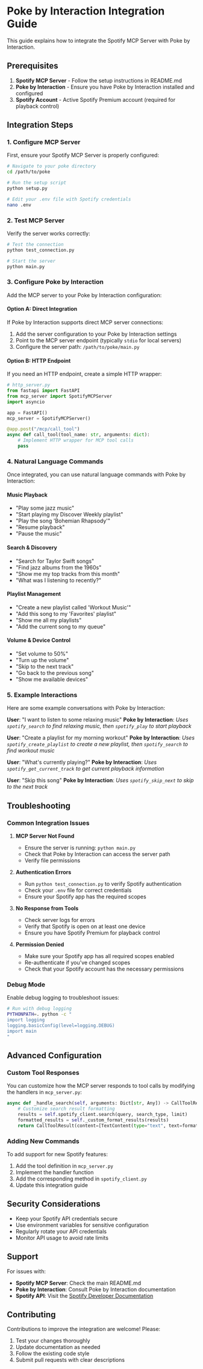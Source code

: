 # Poke by Interaction Integration Guide

This guide explains how to integrate the Spotify MCP Server with Poke by Interaction.

## Prerequisites

1. **Spotify MCP Server** - Follow the setup instructions in README.md
2. **Poke by Interaction** - Ensure you have Poke by Interaction installed and configured
3. **Spotify Account** - Active Spotify Premium account (required for playback control)

## Integration Steps

### 1. Configure MCP Server

First, ensure your Spotify MCP Server is properly configured:

```bash
# Navigate to your poke directory
cd /path/to/poke

# Run the setup script
python setup.py

# Edit your .env file with Spotify credentials
nano .env
```

### 2. Test MCP Server

Verify the server works correctly:

```bash
# Test the connection
python test_connection.py

# Start the server
python main.py
```

### 3. Configure Poke by Interaction

Add the MCP server to your Poke by Interaction configuration:

#### Option A: Direct Integration
If Poke by Interaction supports direct MCP server connections:

1. Add the server configuration to your Poke by Interaction settings
2. Point to the MCP server endpoint (typically `stdio` for local servers)
3. Configure the server path: `/path/to/poke/main.py`

#### Option B: HTTP Endpoint
If you need an HTTP endpoint, create a simple HTTP wrapper:

```python
# http_server.py
from fastapi import FastAPI
from mcp_server import SpotifyMCPServer
import asyncio

app = FastAPI()
mcp_server = SpotifyMCPServer()

@app.post("/mcp/call_tool")
async def call_tool(tool_name: str, arguments: dict):
    # Implement HTTP wrapper for MCP tool calls
    pass
```

### 4. Natural Language Commands

Once integrated, you can use natural language commands with Poke by Interaction:

#### Music Playback
- "Play some jazz music"
- "Start playing my Discover Weekly playlist"
- "Play the song 'Bohemian Rhapsody'"
- "Resume playback"
- "Pause the music"

#### Search & Discovery
- "Search for Taylor Swift songs"
- "Find jazz albums from the 1960s"
- "Show me my top tracks from this month"
- "What was I listening to recently?"

#### Playlist Management
- "Create a new playlist called 'Workout Music'"
- "Add this song to my 'Favorites' playlist"
- "Show me all my playlists"
- "Add the current song to my queue"

#### Volume & Device Control
- "Set volume to 50%"
- "Turn up the volume"
- "Skip to the next track"
- "Go back to the previous song"
- "Show me available devices"

### 5. Example Interactions

Here are some example conversations with Poke by Interaction:

**User**: "I want to listen to some relaxing music"
**Poke by Interaction**: *Uses `spotify_search` to find relaxing music, then `spotify_play` to start playback*

**User**: "Create a playlist for my morning workout"
**Poke by Interaction**: *Uses `spotify_create_playlist` to create a new playlist, then `spotify_search` to find workout music*

**User**: "What's currently playing?"
**Poke by Interaction**: *Uses `spotify_get_current_track` to get current playback information*

**User**: "Skip this song"
**Poke by Interaction**: *Uses `spotify_skip_next` to skip to the next track*

## Troubleshooting

### Common Integration Issues

1. **MCP Server Not Found**
   - Ensure the server is running: `python main.py`
   - Check that Poke by Interaction can access the server path
   - Verify file permissions

2. **Authentication Errors**
   - Run `python test_connection.py` to verify Spotify authentication
   - Check your `.env` file for correct credentials
   - Ensure your Spotify app has the required scopes

3. **No Response from Tools**
   - Check server logs for errors
   - Verify that Spotify is open on at least one device
   - Ensure you have Spotify Premium for playback control

4. **Permission Denied**
   - Make sure your Spotify app has all required scopes enabled
   - Re-authenticate if you've changed scopes
   - Check that your Spotify account has the necessary permissions

### Debug Mode

Enable debug logging to troubleshoot issues:

```bash
# Run with debug logging
PYTHONPATH=. python -c "
import logging
logging.basicConfig(level=logging.DEBUG)
import main
"
```

## Advanced Configuration

### Custom Tool Responses

You can customize how the MCP server responds to tool calls by modifying the handlers in `mcp_server.py`:

```python
async def _handle_search(self, arguments: Dict[str, Any]) -> CallToolResult:
    # Customize search result formatting
    results = self.spotify_client.search(query, search_type, limit)
    formatted_results = self._custom_format_results(results)
    return CallToolResult(content=[TextContent(type="text", text=formatted_results)])
```

### Adding New Commands

To add support for new Spotify features:

1. Add the tool definition in `mcp_server.py`
2. Implement the handler function
3. Add the corresponding method in `spotify_client.py`
4. Update this integration guide

## Security Considerations

- Keep your Spotify API credentials secure
- Use environment variables for sensitive configuration
- Regularly rotate your API credentials
- Monitor API usage to avoid rate limits

## Support

For issues with:
- **Spotify MCP Server**: Check the main README.md
- **Poke by Interaction**: Consult Poke by Interaction documentation
- **Spotify API**: Visit the [Spotify Developer Documentation](https://developer.spotify.com/documentation/)

## Contributing

Contributions to improve the integration are welcome! Please:
1. Test your changes thoroughly
2. Update documentation as needed
3. Follow the existing code style
4. Submit pull requests with clear descriptions
